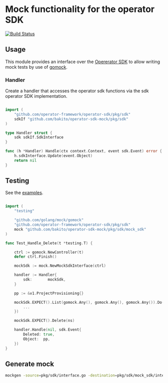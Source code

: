# Mock functionality for the operator SDK

[![Build Status](https://travis-ci.org/bakito/operator-sdk-mock.svg?branch=master)](https://travis-ci.org/bakito/operator-sdk-mock)

## Usage
This module provides an interface over the [Opererator SDK](https://github.com/operator-framework/operator-sdk) to allow writing mock tests by use of [gomock](https://github.com/golang/mock).

### Handler

Create a handler that accesses the operator sdk functions via the sdk operator SDK implementation.

```go

import (
    "github.com/operator-framework/operator-sdk/pkg/sdk"
    sdkIf "github.com/bakito/operator-sdk-mock/pkg/sdk"
)

type Handler struct {
    sdk sdkIf.SdkInterface
}

func (h *Handler) Handle(ctx context.Context, event sdk.Event) error {
    h.sdkInterface.Update(event.Object)
    return nil
}

```

## Testing

See the [examples](./exmple/pkg/stub).

```go

import (
    "testing"

    "github.com/golang/mock/gomock"
    "github.com/operator-framework/operator-sdk/pkg/sdk"
    mock "github.com/bakito/operator-sdk-mock/pkg/sdk/mock_sdk"
)

func Test_Handle_Delete(t *testing.T) {

    ctrl := gomock.NewController(t)
    defer ctrl.Finish()

    mockSdk := mock.NewMockSdkInterface(ctrl)

    handler := Handler{
        sdk:       mockSdk,
    }

    pp := &v1.ProjectProvisioning{}

    mockSdk.EXPECT().List(gomock.Any(), gomock.Any(), gomock.Any()).Do(func(namespace string, into sdk.Object, opts sdk.ListOption) {
        ...
    })

    mockSdk.EXPECT().Delete(ns)

    handler.Handle(nil, sdk.Event{
        Deleted: true,
        Object:  pp,
    })
}

```


## Generate mock
```bash
mockgen -source=pkg/sdk/interface.go -destination=pkg/sdk/mock_sdk/interface_mock.go 
```
